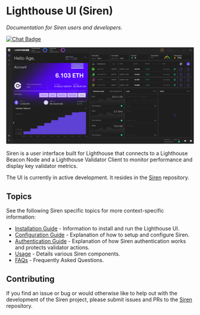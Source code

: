 # Lighthouse UI (Siren)

_Documentation for Siren users and developers._

[![Chat Badge]][Chat Link]

[Chat Badge]: https://img.shields.io/badge/chat-discord-%237289da
[Chat Link]: https://discord.gg/cyAszAh

![ui-overview](./imgs/ui.png)

Siren is a user interface built for Lighthouse that connects to a Lighthouse Beacon Node and
a Lighthouse Validator Client to monitor performance and display key validator
metrics.

The UI is currently in active development. It resides in the
[Siren](https://github.com/sigp/siren) repository.

## Topics

See the following Siren specific topics for more context-specific
information:

- [Installation Guide](./ui-installation.md) - Information to install and run the Lighthouse UI.
- [Configuration Guide](./ui-configuration.md) - Explanation of how to setup
	and configure Siren.
- [Authentication Guide](./ui-authentication.md) - Explanation of how Siren authentication works and protects validator actions.
- [Usage](./ui-usage.md) - Details various Siren components.
- [FAQs](./ui-faqs.md) - Frequently Asked Questions.

## Contributing

If you find an issue or bug or would otherwise like to help out with the
development of the Siren project, please submit issues and PRs to the [Siren](https://github.com/sigp/siren) repository.
